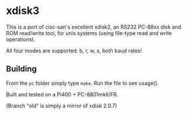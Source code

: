 xdisk3
======

This is a port of cisc-san's excellent xdisk2, an RS232 PC-88xx disk and
ROM read/write tool, for unix systems (using file-type read and write
operations). 

All four modes are supported: b, r, w, s, both baud rates!


Building
--------

From the `pc` folder simply type `make`. Run the file to see usage().

Built and tested on a Pi400 + PC-8801mkII/FR.

(Branch "old" is simply a mirror of xdisk 2.0.7)
